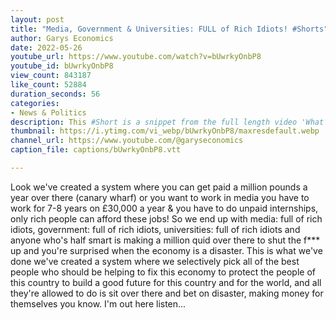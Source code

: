 ```yaml
---
layout: post
title: "Media, Government & Universities: FULL of Rich Idiots! #Shorts"
author: Garys Economics
date: 2022-05-26
youtube_url: https://www.youtube.com/watch?v=bUwrkyOnbP8
youtube_id: bUwrkyOnbP8
view_count: 843187
like_count: 52884
duration_seconds: 56
categories:
- News & Politics
description: This #Short is a snippet from the full length video 'What's Wrong with Economics?" Full Video: https://youtu.be/EwB5ihGu4Jw "If you run a global organization based in London and you don't have a single person on your staff who sounds like me, you f***ed up because how can you possibly have the best people?
thumbnail: https://i.ytimg.com/vi_webp/bUwrkyOnbP8/maxresdefault.webp
channel_url: https://www.youtube.com/@garyseconomics
caption_file: captions/bUwrkyOnbP8.vtt

---
```


Look we've created a system where you can get paid a million pounds a year over there (canary wharf) or you want to work in media you have to work for 7-8 years on £30,000 a year & you have to do unpaid internships, only rich people can afford these jobs! So we end up with media: full of rich idiots, government: full of rich idiots, universities: full of rich idiots and anyone who's half smart is making a million quid over there to shut the f*** up and you're surprised when the economy is a disaster. This is what we've done we've created a system where we selectively pick all of the best people who should be helping to fix this economy to protect the people of this country to build a good future for this country and for the world, and all they're allowed to do is sit over there and bet on disaster, making money for themselves you know. I'm out here listen...
